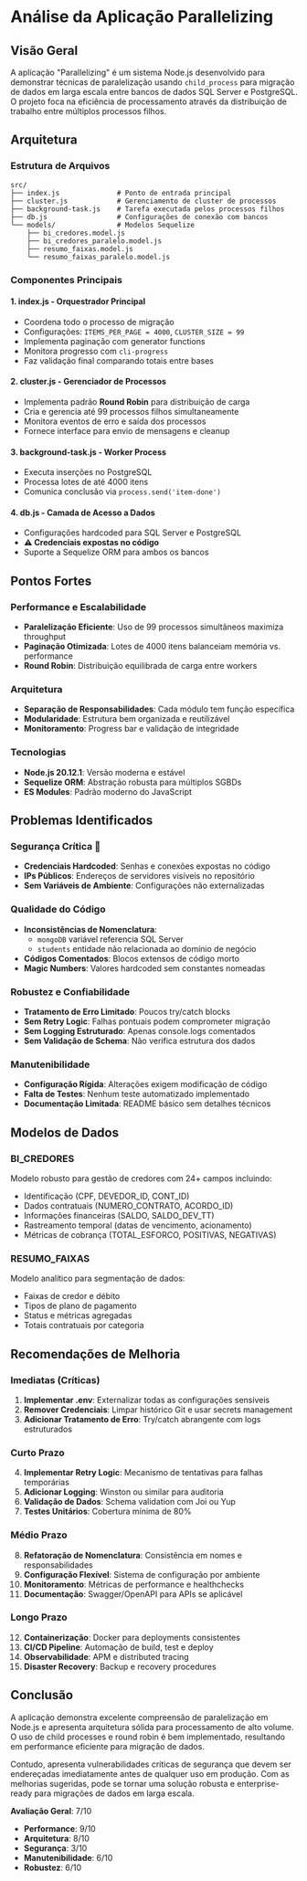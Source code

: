 # Análise da Aplicação Parallelizing

## Visão Geral

A aplicação "Parallelizing" é um sistema Node.js desenvolvido para demonstrar técnicas de paralelização usando `child_process` para migração de dados em larga escala entre bancos de dados SQL Server e PostgreSQL. O projeto foca na eficiência de processamento através da distribuição de trabalho entre múltiplos processos filhos.

## Arquitetura

### Estrutura de Arquivos
```
src/
├── index.js              # Ponto de entrada principal
├── cluster.js            # Gerenciamento de cluster de processos
├── background-task.js    # Tarefa executada pelos processos filhos
├── db.js                 # Configurações de conexão com bancos
└── models/               # Modelos Sequelize
    ├── bi_credores.model.js
    ├── bi_credores_paralelo.model.js
    ├── resumo_faixas.model.js
    └── resumo_faixas_paralelo.model.js
```

### Componentes Principais

#### 1. **index.js** - Orquestrador Principal
- Coordena todo o processo de migração
- Configurações: `ITEMS_PER_PAGE = 4000`, `CLUSTER_SIZE = 99`
- Implementa paginação com generator functions
- Monitora progresso com `cli-progress`
- Faz validação final comparando totais entre bases

#### 2. **cluster.js** - Gerenciador de Processos
- Implementa padrão **Round Robin** para distribuição de carga
- Cria e gerencia até 99 processos filhos simultaneamente
- Monitora eventos de erro e saída dos processos
- Fornece interface para envio de mensagens e cleanup

#### 3. **background-task.js** - Worker Process
- Executa inserções no PostgreSQL
- Processa lotes de até 4000 itens
- Comunica conclusão via `process.send('item-done')`

#### 4. **db.js** - Camada de Acesso a Dados
- Configurações hardcoded para SQL Server e PostgreSQL
- **⚠️ Credenciais expostas no código**
- Suporte a Sequelize ORM para ambos os bancos

## Pontos Fortes

### Performance e Escalabilidade
- **Paralelização Eficiente**: Uso de 99 processos simultâneos maximiza throughput
- **Paginação Otimizada**: Lotes de 4000 itens balanceiam memória vs. performance
- **Round Robin**: Distribuição equilibrada de carga entre workers

### Arquitetura
- **Separação de Responsabilidades**: Cada módulo tem função específica
- **Modularidade**: Estrutura bem organizada e reutilizável
- **Monitoramento**: Progress bar e validação de integridade

### Tecnologias
- **Node.js 20.12.1**: Versão moderna e estável
- **Sequelize ORM**: Abstração robusta para múltiplos SGBDs
- **ES Modules**: Padrão moderno do JavaScript

## Problemas Identificados

### Segurança Crítica 🚨
- **Credenciais Hardcoded**: Senhas e conexões expostas no código
- **IPs Públicos**: Endereços de servidores visíveis no repositório
- **Sem Variáveis de Ambiente**: Configurações não externalizadas

### Qualidade do Código
- **Inconsistências de Nomenclatura**: 
  - `mongoDB` variável referencia SQL Server
  - `students` entidade não relacionada ao domínio de negócio
- **Códigos Comentados**: Blocos extensos de código morto
- **Magic Numbers**: Valores hardcoded sem constantes nomeadas

### Robustez e Confiabilidade
- **Tratamento de Erro Limitado**: Poucos try/catch blocks
- **Sem Retry Logic**: Falhas pontuais podem comprometer migração
- **Sem Logging Estruturado**: Apenas console.logs comentados
- **Sem Validação de Schema**: Não verifica estrutura dos dados

### Manutenibilidade
- **Configuração Rígida**: Alterações exigem modificação de código
- **Falta de Testes**: Nenhum teste automatizado implementado
- **Documentação Limitada**: README básico sem detalhes técnicos

## Modelos de Dados

### BI_CREDORES
Modelo robusto para gestão de credores com 24+ campos incluindo:
- Identificação (CPF, DEVEDOR_ID, CONT_ID)
- Dados contratuais (NUMERO_CONTRATO, ACORDO_ID)
- Informações financeiras (SALDO, SALDO_DEV_TT)
- Rastreamento temporal (datas de vencimento, acionamento)
- Métricas de cobrança (TOTAL_ESFORCO, POSITIVAS, NEGATIVAS)

### RESUMO_FAIXAS
Modelo analítico para segmentação de dados:
- Faixas de credor e débito
- Tipos de plano de pagamento
- Status e métricas agregadas
- Totais contratuais por categoria

## Recomendações de Melhoria

### Imediatas (Críticas)
1. **Implementar .env**: Externalizar todas as configurações sensíveis
2. **Remover Credenciais**: Limpar histórico Git e usar secrets management
3. **Adicionar Tratamento de Erro**: Try/catch abrangente com logs estruturados

### Curto Prazo
4. **Implementar Retry Logic**: Mecanismo de tentativas para falhas temporárias
5. **Adicionar Logging**: Winston ou similar para auditoria
6. **Validação de Dados**: Schema validation com Joi ou Yup
7. **Testes Unitários**: Cobertura mínima de 80%

### Médio Prazo  
8. **Refatoração de Nomenclatura**: Consistência em nomes e responsabilidades
9. **Configuração Flexível**: Sistema de configuração por ambiente
10. **Monitoramento**: Métricas de performance e healthchecks
11. **Documentação**: Swagger/OpenAPI para APIs se aplicável

### Longo Prazo
12. **Containerização**: Docker para deployments consistentes
13. **CI/CD Pipeline**: Automação de build, test e deploy
14. **Observabilidade**: APM e distributed tracing
15. **Disaster Recovery**: Backup e recovery procedures

## Conclusão

A aplicação demonstra excelente compreensão de paralelização em Node.js e apresenta arquitetura sólida para processamento de alto volume. O uso de child processes e round robin é bem implementado, resultando em performance eficiente para migração de dados.

Contudo, apresenta vulnerabilidades críticas de segurança que devem ser endereçadas imediatamente antes de qualquer uso em produção. Com as melhorias sugeridas, pode se tornar uma solução robusta e enterprise-ready para migrações de dados em larga escala.

**Avaliação Geral**: 7/10
- **Performance**: 9/10
- **Arquitetura**: 8/10  
- **Segurança**: 3/10
- **Manutenibilidade**: 6/10
- **Robustez**: 6/10